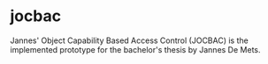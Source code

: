 # jocbac
Jannes' Object Capability Based Access Control (JOCBAC) is the implemented prototype for the bachelor's thesis by Jannes De Mets.
